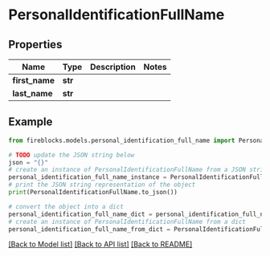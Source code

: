 # PersonalIdentificationFullName


## Properties

Name | Type | Description | Notes
------------ | ------------- | ------------- | -------------
**first_name** | **str** |  | 
**last_name** | **str** |  | 

## Example

```python
from fireblocks.models.personal_identification_full_name import PersonalIdentificationFullName

# TODO update the JSON string below
json = "{}"
# create an instance of PersonalIdentificationFullName from a JSON string
personal_identification_full_name_instance = PersonalIdentificationFullName.from_json(json)
# print the JSON string representation of the object
print(PersonalIdentificationFullName.to_json())

# convert the object into a dict
personal_identification_full_name_dict = personal_identification_full_name_instance.to_dict()
# create an instance of PersonalIdentificationFullName from a dict
personal_identification_full_name_from_dict = PersonalIdentificationFullName.from_dict(personal_identification_full_name_dict)
```
[[Back to Model list]](../README.md#documentation-for-models) [[Back to API list]](../README.md#documentation-for-api-endpoints) [[Back to README]](../README.md)


